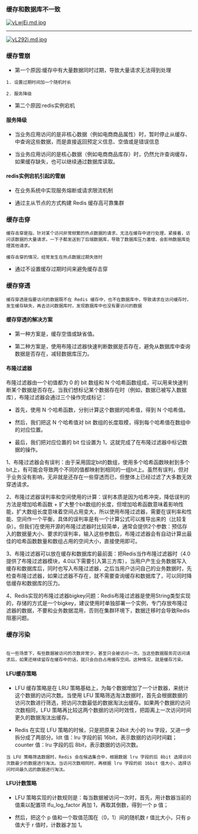 ### 缓存和数据库不一致

[![yLwjEj.md.jpg](https://s3.ax1x.com/2021/02/23/yLwjEj.md.jpg)](https://imgchr.com/i/yLwjEj)


-----

[![yL292j.md.jpg](https://s3.ax1x.com/2021/02/23/yL292j.md.jpg)](https://imgchr.com/i/yL292j)


### 缓存雪崩


- 第一个原因:缓存中有大量数据同时过期，导致大量请求无法得到处理

````
1. 设置过期时间加一个随机时长

2. 服务降级
````

- 第二个原因:redis实例宕机

#### 服务降级

- 当业务应用访问的是非核心数据（例如电商商品属性）时，暂时停止从缓存、中查询这些数据，而是直接返回预定义信息、空值或是错误信息

- 当业务应用访问的是核心数据（例如电商商品库存）时，仍然允许查询缓存，如果缓存缺失，也可以继续通过数据库读取。

#### redis实例宕机引起的雪崩

- 在业务系统中实现服务熔断或请求限流机制

- 通过主从节点的方式构建 Redis 缓存高可靠集群

### 缓存击穿

````
缓存击穿是指，针对某个访问非常频繁的热点数据的请求，无法在缓存中进行处理，紧接着，访问该数据的大量请求，一下子都发送到了后端数据库，导致了数据库压力激增，会影响数据库处理其他请求。

缓存击穿的情况，经常发生在热点数据过期失效时

````

- 通过不设置缓存过期时间来避免缓存击穿

### 缓存穿透

````
缓存穿透是指要访问的数据既不在 Redis 缓存中，也不在数据库中，导致请求在访问缓存时，发生缓存缺失，再去访问数据库时，发现数据库中也没有要访问的数据
````

#### 缓存穿透的解决方案

- 第一种方案是，缓存空值或缺省值。

- 第二种方案是，使用布隆过滤器快速判断数据是否存在，避免从数据库中查询数据是否存在，减轻数据库压力。

#### 布隆过滤器

布隆过滤器由一个初值都为 0 的 bit 数组和 N 个哈希函数组成，可以用来快速判断某个数据是否存在。当我们想标记某个数据存在时（例如，数据已被写入数据库），布隆过滤器会通过三个操作完成标记：

- 首先，使用 N 个哈希函数，分别计算这个数据的哈希值，得到 N 个哈希值。

- 然后，我们把这 N 个哈希值对 bit 数组的长度取模，得到每个哈希值在数组中的对应位置。

- 最后，我们把对应位置的 bit 位设置为 1，这就完成了在布隆过滤器中标记数据的操作。



1、布隆过滤器会有误判：由于采用固定bit的数组，使用多个哈希函数映射到多个bit上，有可能会导致两个不同的值都映射到相同的一组bit上。虽然有误判，但对于业务没有影响，无非就是还存在一些穿透而已，但整体上已经过滤了大多数无效穿透请求。

2、布隆过滤器误判率和空间使用的计算：误判本质是因为哈希冲突，降低误判的方法是增加哈希函数 + 扩大整个bit数组的长度，但增加哈希函数意味着影响性能，扩大数组长度意味着空间占用变大，所以使用布隆过滤器，需要在误判率和性能、空间作一个平衡，具体的误判率是有一个计算公式可以推导出来的（比较复杂）。但我们在使用开源的布隆过滤器时比较简单，通常会提供2个参数：预估存入的数据量大小、要求的误判率，输入这些参数后，布隆过滤器会有自动计算出最佳的哈希函数数量和数组占用的空间大小，直接使用即可。

3、布隆过滤器可以放在缓存和数据库的最前面：把Redis当作布隆过滤器时（4.0提供了布隆过滤器模块，4.0以下需要引入第三方库），当用户产生业务数据写入缓存和数据库后，同时也写入布隆过滤器，之后当用户访问自己的业务数据时，先检查布隆过滤器，如果过滤器不存在，就不需要查询缓存和数据库了，可以同时降低缓存和数据库的压力。

4、Redis实现的布隆过滤器bigkey问题：Redis布隆过滤器是使用String类型实现的，存储的方式是一个bigkey，建议使用时单独部署一个实例，专门存放布隆过滤器的数据，不要和业务数据混用，否则在集群环境下，数据迁移时会导致Redis阻塞问题。

### 缓存污染

````

在一些场景下，有些数据被访问的次数非常少，甚至只会被访问一次。当这些数据服务完访问请求后，如果还继续留存在缓存中的话，就只会白白占用缓存空间。这种情况，就是缓存污染。

````

#### LFU缓存策略

- LFU 缓存策略是在 LRU 策略基础上，为每个数据增加了一个计数器，来统计这个数据的访问次数。当使用 LFU 策略筛选淘汰数据时，首先会根据数据的访问次数进行筛选，把访问次数最低的数据淘汰出缓存。如果两个数据的访问次数相同，LFU 策略再比较这两个数据的访问时效性，把距离上一次访问时间更久的数据淘汰出缓存。

- Redis 在实现 LFU 策略的时候，只是把原来 24bit 大小的 lru 字段，又进一步拆分成了两部分。ldt 值：lru 字段的前 16bit，表示数据的访问时间戳；counter 值：lru 字段的后 8bit，表示数据的访问次数。

````
当 LFU 策略筛选数据时，Redis 会在候选集合中，根据数据 lru 字段的后 8bit 选择访问次数最少的数据进行淘汰。当访问次数相同时，再根据 lru 字段的前 16bit 值大小，选择访问时间最久远的数据进行淘汰。

````

#### LFU计数策略

- LFU 策略实现的计数规则是：每当数据被访问一次时，首先，用计数器当前的值乘以配置项 lfu_log_factor 再加 1，再取其倒数，得到一个 p 值；

- 然后，把这个 p 值和一个取值范围在（0，1）间的随机数 r 值比大小，只有 p 值大于 r 值时，计数器才加 1。